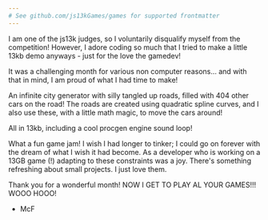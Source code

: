 ```yaml
---
# See github.com/js13kGames/games for supported frontmatter
---
```

I am one of the js13k judges, so I voluntarily disqualify myself from the competition! However, I adore coding so much that I tried to make a little 13kb demo anyways - just for the love the gamedev!

It was a challenging month for various non computer reasons... and with that in mind, I am proud of what I had time to make!

An infinite city generator with silly tangled up roads, filled with 404 other cars on the road! The roads are created using quadratic spline curves, and I also use these, with a little math magic, to move the cars around!

All in 13kb, including a cool procgen engine sound loop!

What a fun game jam! I wish I had longer to tinker; I could go on forever with the dream of what I wish it had become. As a developer who is working on a 13GB game (!) adapting to these constraints was a joy. There's something refreshing about small projects. I just love them.

Thank you for a wonderful month! NOW I GET TO PLAY AL YOUR GAMES!!! WOOO HOOO!

- McF